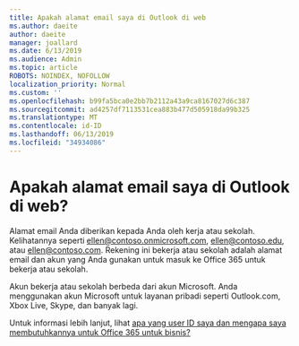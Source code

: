 ```yaml
---
title: Apakah alamat email saya di Outlook di web
ms.author: daeite
author: daeite
manager: joallard
ms.date: 6/13/2019
ms.audience: Admin
ms.topic: article
ROBOTS: NOINDEX, NOFOLLOW
localization_priority: Normal
ms.custom: ''
ms.openlocfilehash: b99fa5bca0e2bb7b2112a43a9ca8167027d6c387
ms.sourcegitcommit: ad4257df7113531cea883b477d505918da99b325
ms.translationtype: MT
ms.contentlocale: id-ID
ms.lasthandoff: 06/13/2019
ms.locfileid: "34934086"
---
```

# <a name="what-is-my-email-address-in-outlook-on-the-web"></a>Apakah alamat email saya di Outlook di web?

Alamat email Anda diberikan kepada Anda oleh kerja atau sekolah. Kelihatannya seperti ellen@contoso.onmicrosoft.com, ellen@contoso.edu, atau ellen@contoso.com. Rekening ini bekerja atau sekolah adalah alamat email dan akun yang Anda gunakan untuk masuk ke Office 365 untuk bekerja atau sekolah.

Akun bekerja atau sekolah berbeda dari akun Microsoft. Anda menggunakan akun Microsoft untuk layanan pribadi seperti Outlook.com, Xbox Live, Skype, dan banyak lagi.

Untuk informasi lebih lanjut, lihat [apa yang user ID saya dan mengapa saya membutuhkannya untuk Office 365 untuk bisnis?](https://support.office.com/article/37da662b-5da6-4b56-a091-2731b2ecc8b4)